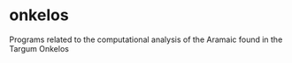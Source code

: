 # onkelos
Programs related to the computational analysis of the Aramaic found in the Targum Onkelos
